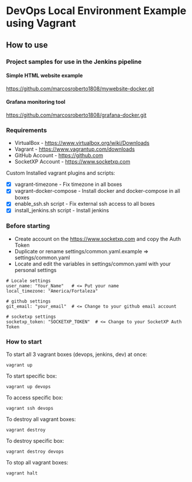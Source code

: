 # DevOps Local Environment Example using Vagrant
## How to use

### Project samples for use in the Jenkins pipeline

#### Simple HTML website example
https://github.com/marcosroberto1808/mywebsite-docker.git

#### Grafana monitoring tool
https://github.com/marcosroberto1808/grafana-docker.git

### Requirements
* VirtualBox - https://www.virtualbox.org/wiki/Downloads
* Vagrant - https://www.vagrantup.com/downloads
* GitHub Account - https://github.com
* SocketXP Account - https://www.socketxp.com

Custom Installed vagrant plugins and scripts:
 - [x] vagrant-timezone - Fix timezone in all boxes
 - [x] vagrant-docker-compose - Install docker and docker-compose in all boxes
 - [x] enable_ssh.sh script - Fix external ssh access to all boxes
 - [x] install_jenkins.sh script - Install jenkins

### Before starting
* Create account on the https://www.socketxp.com and copy the Auth Token
* Duplicate or rename settings/common.yaml.example => settings/common.yaml
* Locate and edit the variables in settings/common.yaml with your personal settings
```
# Locale settings
user_name: "Your_Name"   # <= Put your name
local_timezone: "America/Fortaleza"

# github settings
git_email: "your_email"  # <= Change to your github email account

# socketxp settings
socketxp_token: "SOCKETXP_TOKEN"  # <= Change to your SocketXP Auth Token
```
### How to start

To start all 3 vagrant boxes (devops, jenkins, dev) at once:

`vagrant up`

To start specific box:

`vagrant up devops`

To access specific box:

`vagrant ssh devops`

To destroy all vagrant boxes:

`vagrant destroy`

To destroy specific box:

`vagrant destroy devops`

To stop all vagrant boxes:

`vagrant halt`
